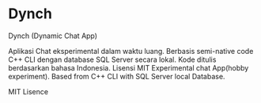 # Dynch
Dynch (Dynamic Chat App)

Aplikasi Chat eksperimental dalam waktu luang. Berbasis semi-native code C++ CLI dengan database SQL Server secara lokal. Kode ditulis berdasarkan bahasa Indonesia.
Lisensi MIT
Experimental chat App(hobby experiment). Based from C++ CLI with SQL Server local Database.

MIT Lisence
